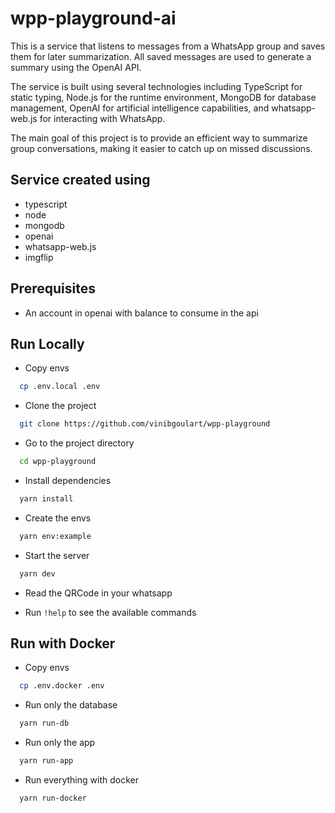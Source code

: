 # wpp-playground-ai

This is a service that listens to messages from a WhatsApp group and saves them for later summarization. All saved messages are used to generate a summary using the OpenAI API.

The service is built using several technologies including TypeScript for static typing, Node.js for the runtime environment, MongoDB for database management, OpenAI for artificial intelligence capabilities, and whatsapp-web.js for interacting with WhatsApp.

The main goal of this project is to provide an efficient way to summarize group conversations, making it easier to catch up on missed discussions.

## Service created using

- typescript
- node
- mongodb
- openai
- whatsapp-web.js
- imgflip

## Prerequisites

- An account in openai with balance to consume in the api

## Run Locally

- Copy envs

```bash
  cp .env.local .env
```

- Clone the project

```bash
  git clone https://github.com/vinibgoulart/wpp-playground
```

- Go to the project directory

```bash
  cd wpp-playground
```

- Install dependencies

```bash
  yarn install
```

- Create the envs

```bash
  yarn env:example
```

- Start the server

```bash
  yarn dev
```

- Read the QRCode in your whatsapp

- Run `!help` to see the available commands

## Run with Docker

- Copy envs

```bash
  cp .env.docker .env
```

- Run only the database

```bash
  yarn run-db
```

- Run only the app

```bash
  yarn run-app
```

- Run everything with docker

```bash
  yarn run-docker
```
